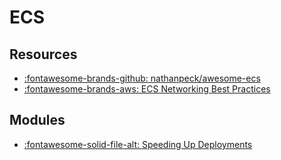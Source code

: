 ECS
===

Resources
---

- [:fontawesome-brands-github:
    nathanpeck/awesome-ecs][1]
- [:fontawesome-brands-aws: ECS Networking Best Practices][2]

<!-- Links -->
[1]: https://github.com/nathanpeck/awesome-ecs
[2]: https://docs.aws.amazon.com/AmazonECS/latest/bestpracticesguide/networking-outbound.html
[3]: https://nathanpeck.com/speeding-up-amazon-ecs-container-deployments/

Modules
---

- [:fontawesome-solid-file-alt: Speeding Up
    Deployments](01-speeding-up-deployments.md)

